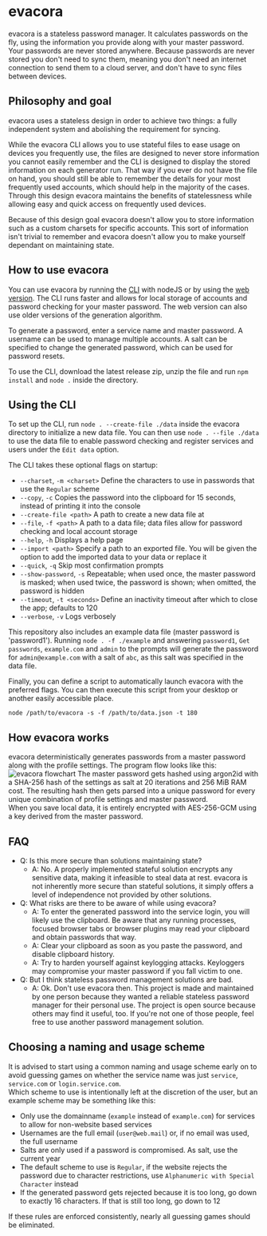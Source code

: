 # evacora
evacora is a stateless password manager. It calculates passwords on the fly, using the information you provide along with your master password. Your passwords are never stored anywhere. Because passwords are never stored you don't need to sync them, meaning you don't need an internet connection to send them to a cloud server, and don't have to sync files between devices.

## Philosophy and goal
evacora uses a stateless design in order to achieve two things: a fully independent system and abolishing the requirement for syncing.

While the evacora CLI allows you to use stateful files to ease usage on devices you frequently use, the files are designed to never store information you cannot easily remember and the CLI is designed to display the stored information on each generator run. That way if you ever do not have the file on hand, you should still be able to remember the details for your most frequently used accounts, which should help in the majority of the cases. Through this design evacora maintains the benefits of statelessness while allowing easy and quick access on frequently used devices.

Because of this design goal evacora doesn't allow you to store information such as a custom charsets for specific accounts. This sort of information isn't trivial to remember and evacora doesn't allow you to make yourself dependant on maintaining state.

## How to use evacora
You can use evacora by running the [CLI](https://github.com/Mahakadema/evacora/releases) with nodeJS or by using the [web version](https://mahakadema.github.io/evacora). The CLI runs faster and allows for local storage of accounts and password checking for your master password. The web version can also use older versions of the generation algorithm.

To generate a password, enter a service name and master password. A username can be used to manage multiple accounts. A salt can be specified to change the generated password, which can be used for password resets.

To use the CLI, download the latest release zip, unzip the file and run `npm install` and `node .` inside the directory.

## Using the CLI
To set up the CLI, run `node . --create-file ./data` inside the evacora directory to initialize a new data file. You can then use `node . --file ./data` to use the data file to enable password checking and register services and users under the `Edit data` option.

The CLI takes these optional flags on startup:
- `--charset`, `-m <charset>` Define the characters to use in passwords that use the `Regular` scheme
- `--copy`, `-c` Copies the password into the clipboard for 15 seconds, instead of printing it into the console
- `--create-file <path>` A path to create a new data file at
- `--file`, `-f <path>` A path to a data file; data files allow for password checking and local account storage
- `--help`, `-h` Displays a help page
- `--import <path>` Specify a path to an exported file. You will be given the option to add the imported data to your data or replace it
- `--quick`, `-q` Skip most confirmation prompts
- `--show-password`, `-s` Repeatable; when used once, the master password is masked; when used twice, the password is shown; when omitted, the password is hidden
- `--timeout`, `-t <seconds>` Define an inactivity timeout after which to close the app; defaults to 120
- `--verbose`, `-v` Logs verbosely

This repository also includes an example data file (master password is 'password1'). Running `node . -f ./example` and answering `password1`, `Get passwords`, `example.com` and `admin` to the prompts will generate the password for `admin@example.com` with a salt of `abc`, as this salt was specified in the data file.

Finally, you can define a script to automatically launch evacora with the preferred flags. You can then execute this script from your desktop or another easily accessible place.
```
node /path/to/evacora -s -f /path/to/data.json -t 180
```

## How evacora works
evacora deterministically generates passwords from a master password along with the profile settings. The program flow looks like this:
![evacora flowchart](/../docs/docs/assets/flowchart.png)
The master password gets hashed using argon2id with a SHA-256 hash of the settings as salt at 20 iterations and 256 MiB RAM cost. The resulting hash then gets parsed into a unique password for every unique combination of profile settings and master password.<br/>
When you save local data, it is entirely encrypted with AES-256-GCM using a key derived from the master password.

## FAQ
- Q: Is this more secure than solutions maintaining state?
  - A: No. A properly implemented stateful solution encrypts any sensitive data, making it infeasible to steal data at rest. evacora is not inherently more secure than stateful solutions, it simply offers a level of independence not provided by other solutions.
- Q: What risks are there to be aware of while using evacora?
  - A: To enter the generated password into the service login, you will likely use the clipboard. Be aware that any running processes, focused browser tabs or browser plugins may read your clipboard and obtain passwords that way.
  - A: Clear your clipboard as soon as you paste the password, and disable clipboard history.
  - A: Try to harden yourself against keylogging attacks. Keyloggers may compromise your master password if you fall victim to one.
- Q: But I think stateless password management solutions are bad.
  - A: Ok. Don't use evacora then. This project is made and maintained by one person because they wanted a reliable stateless password manager for their personal use. The project is open source because others may find it useful, too. If you're not one of those people, feel free to use another password management solution.

## Choosing a naming and usage scheme
It is advised to start using a common naming and usage scheme early on to avoid guessing games on whether the service name was just `service`, `service.com` or `login.service.com`.<br/>
Which scheme to use is intentionally left at the discretion of the user, but an example scheme may be something like this:
- Only use the domainname (`example` instead of `example.com`) for services to allow for non-website based services
- Usernames are the full email (`user@web.mail`) or, if no email was used, the full username
- Salts are only used if a password is compromised. As salt, use the current year
- The default scheme to use is `Regular`, if the website rejects the password due to character restrictions, use `Alphanumeric with Special Character` instead
- If the generated password gets rejected because it is too long, go down to exactly 16 characters. If that is still too long, go down to 12

If these rules are enforced consistently, nearly all guessing games should be eliminated.
